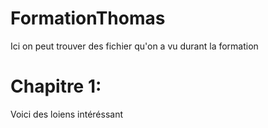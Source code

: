 # FormationThomas
Ici on peut trouver des fichier qu'on a vu durant la formation

# Chapitre 1: 


Voici des loiens intéréssant

